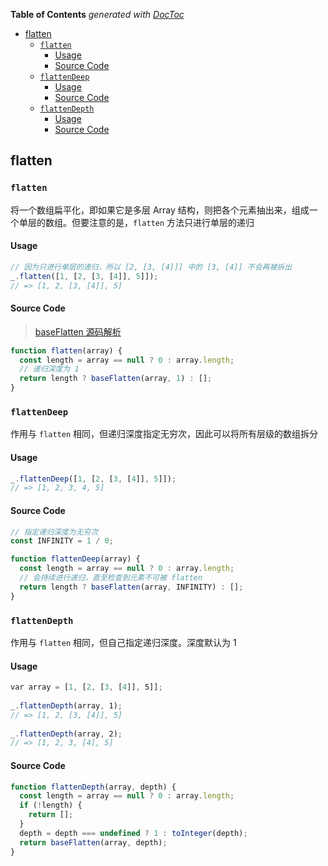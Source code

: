 <!-- START doctoc generated TOC please keep comment here to allow auto update -->
<!-- DON'T EDIT THIS SECTION, INSTEAD RE-RUN doctoc TO UPDATE -->
**Table of Contents**  *generated with [DocToc](https://github.com/thlorenz/doctoc)*

- [flatten](#flatten)
  - [`flatten`](#flatten)
    - [Usage](#usage)
    - [Source Code](#source-code)
  - [`flattenDeep`](#flattendeep)
    - [Usage](#usage-1)
    - [Source Code](#source-code-1)
  - [`flattenDepth`](#flattendepth)
    - [Usage](#usage-2)
    - [Source Code](#source-code-2)

<!-- END doctoc generated TOC please keep comment here to allow auto update -->

## flatten

### `flatten`

将一个数组扁平化，即如果它是多层 Array 结构，则把各个元素抽出来，组成一个单层的数组。但要注意的是，`flatten` 方法只进行单层的递归

#### Usage

```javascript
// 因为只进行单层的递归，所以 [2, [3, [4]]] 中的 [3, [4]] 不会再被拆出
_.flatten([1, [2, [3, [4]], 5]]);
// => [1, 2, [3, [4]], 5]
```

#### Source Code

> [baseFlatten 源码解析](./others.md)

```javascript
function flatten(array) {
  const length = array == null ? 0 : array.length;
  // 递归深度为 1
  return length ? baseFlatten(array, 1) : [];
}
```

### `flattenDeep`

作用与 `flatten` 相同，但递归深度指定无穷次，因此可以将所有层级的数组拆分

#### Usage

```javascript
_.flattenDeep([1, [2, [3, [4]], 5]]);
// => [1, 2, 3, 4, 5]
```

#### Source Code

```javascript
// 指定递归深度为无穷次
const INFINITY = 1 / 0;

function flattenDeep(array) {
  const length = array == null ? 0 : array.length;
  // 会持续进行递归，直至检查到元素不可被 flatten
  return length ? baseFlatten(array, INFINITY) : [];
}
```

### `flattenDepth`

作用与 `flatten` 相同，但自己指定递归深度。深度默认为 1

#### Usage

```javascript
var array = [1, [2, [3, [4]], 5]];
 
_.flattenDepth(array, 1);
// => [1, 2, [3, [4]], 5]
 
_.flattenDepth(array, 2);
// => [1, 2, 3, [4], 5]
```

#### Source Code

```javascript
function flattenDepth(array, depth) {
  const length = array == null ? 0 : array.length;
  if (!length) {
    return [];
  }
  depth = depth === undefined ? 1 : toInteger(depth);
  return baseFlatten(array, depth);
}
```